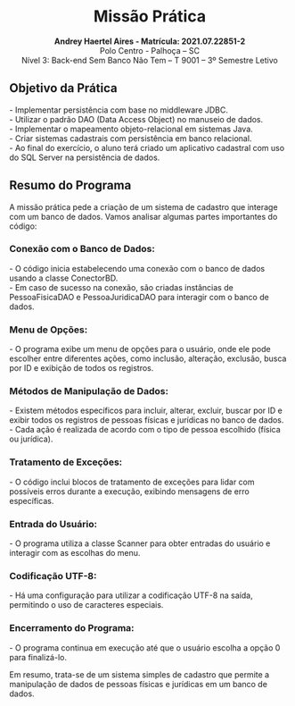 <h1 align="center">Missão Prática</h1>

<p align="center">
  <strong>Andrey Haertel Aires - Matrícula: 2021.07.22851-2</strong><br>
  Polo Centro - Palhoça – SC<br>
  Nível 3: Back-end Sem Banco Não Tem – T 9001 – 3º Semestre Letivo
</p>

<h2>Objetivo da Prática</h2>

<p>
  - Implementar persistência com base no middleware JDBC.<br>
  - Utilizar o padrão DAO (Data Access Object) no manuseio de dados.<br>
  - Implementar o mapeamento objeto-relacional em sistemas Java.<br>
  - Criar sistemas cadastrais com persistência em banco relacional.<br>
  - Ao final do exercício, o aluno terá criado um aplicativo cadastral com uso do SQL Server na persistência de dados.
</p>

<h2>Resumo do Programa</h2>

<p>
  A missão prática pede a criação de um sistema de cadastro que interage com um banco de dados. Vamos analisar algumas partes importantes do código:
</p>

<h3>Conexão com o Banco de Dados:</h3>

<p>
  - O código inicia estabelecendo uma conexão com o banco de dados usando a classe ConectorBD.<br>
  - Em caso de sucesso na conexão, são criadas instâncias de PessoaFisicaDAO e PessoaJuridicaDAO para interagir com o banco de dados.
</p>

<h3>Menu de Opções:</h3>

<p>
  - O programa exibe um menu de opções para o usuário, onde ele pode escolher entre diferentes ações, como inclusão, alteração, exclusão, busca por ID e exibição de todos os registros.
</p>

<h3>Métodos de Manipulação de Dados:</h3>

<p>
  - Existem métodos específicos para incluir, alterar, excluir, buscar por ID e exibir todos os registros de pessoas físicas e jurídicas no banco de dados.<br>
  - Cada ação é realizada de acordo com o tipo de pessoa escolhido (física ou jurídica).
</p>

<h3>Tratamento de Exceções:</h3>

<p>
  - O código inclui blocos de tratamento de exceções para lidar com possíveis erros durante a execução, exibindo mensagens de erro específicas.
</p>

<h3>Entrada do Usuário:</h3>

<p>
  - O programa utiliza a classe Scanner para obter entradas do usuário e interagir com as escolhas do menu.
</p>

<h3>Codificação UTF-8:</h3>

<p>
  - Há uma configuração para utilizar a codificação UTF-8 na saída, permitindo o uso de caracteres especiais.
</p>

<h3>Encerramento do Programa:</h3>

<p>
  - O programa continua em execução até que o usuário escolha a opção 0 para finalizá-lo.
</p>

<p>
  Em resumo, trata-se de um sistema simples de cadastro que permite a manipulação de dados de pessoas físicas e jurídicas em um banco de dados.
</p>
